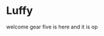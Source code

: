 # Luffy
welcome
gear five is here and it is op 
 
 
  
  
     
                 
                
                         
                                 
                   
                        
          
   
 
 
